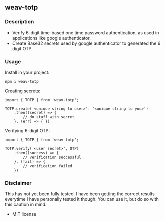 ## weav-totp

### Description

- Verify 6-digit time-based one time password authentication, as used in applications like google authenticator.
- Create Base32 secrets used by google authenticator to generated the 6 digit OTP.

### Usage
Install in your project:
```
npm i weav-totp
```

Creating secrets:
```
import { TOTP } from 'weav-totp';

TOTP.create('<unique string to user>', '<unique string to you>')
    .then((secret) => {
        // do stuff with secret
    }, (err) => { })
```

Verifying 6-digit OTP:
```
import { TOTP } from 'weav-totp';

TOTP.verify('<user secret>', OTP)
    .then((success) => {
        // verification successful
    }, (fail) => { 
        // verification failed
    })
```

### Disclaimer

This has not yet been fully tested. I have been getting the correct results everytime I have personally tested it though. You can use it, but do so with this caution in mind.

- MIT license